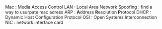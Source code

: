 Mac : Media Access Control
LAN : Local Area Network
Spoofing : find a way to usurpate mac adress
ARP : **A**ddress **R**esolution **P**rotocol
DHCP : Dynamic Host Configuration Protocol
OSI : Open Systems Interconnection 
NIC : network interface card